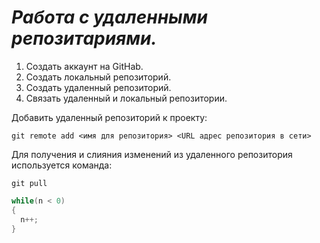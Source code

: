 # ***Работа с удаленными репозитариями.***
1. Создать аккаунт на GitHab.
2. Создать локальный репозиторий.
3. Создать удаленный репозиторий.
4. Связать удаленный и локальный репозитории.

Добавить удаленный репозиторий к проекту:
```
git remote add <имя для репозитория> <URL адрес репозитория в сети>
```

Для получения и слияния изменений из удаленного репозитория используется команда: 
```
git pull
```
```C#
while(n < 0)
{
  n++;
} 
```
